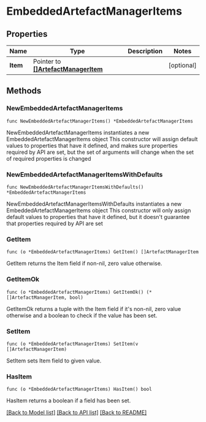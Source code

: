 <!--
Copyright (C) 2020-2025 Arm Limited or its affiliates and Contributors. All rights reserved.
SPDX-License-Identifier: Apache-2.0
-->
# EmbeddedArtefactManagerItems

## Properties

Name | Type | Description | Notes
------------ | ------------- | ------------- | -------------
**Item** | Pointer to [**[]ArtefactManagerItem**](ArtefactManagerItem.md) |  | [optional] 

## Methods

### NewEmbeddedArtefactManagerItems

`func NewEmbeddedArtefactManagerItems() *EmbeddedArtefactManagerItems`

NewEmbeddedArtefactManagerItems instantiates a new EmbeddedArtefactManagerItems object
This constructor will assign default values to properties that have it defined,
and makes sure properties required by API are set, but the set of arguments
will change when the set of required properties is changed

### NewEmbeddedArtefactManagerItemsWithDefaults

`func NewEmbeddedArtefactManagerItemsWithDefaults() *EmbeddedArtefactManagerItems`

NewEmbeddedArtefactManagerItemsWithDefaults instantiates a new EmbeddedArtefactManagerItems object
This constructor will only assign default values to properties that have it defined,
but it doesn't guarantee that properties required by API are set

### GetItem

`func (o *EmbeddedArtefactManagerItems) GetItem() []ArtefactManagerItem`

GetItem returns the Item field if non-nil, zero value otherwise.

### GetItemOk

`func (o *EmbeddedArtefactManagerItems) GetItemOk() (*[]ArtefactManagerItem, bool)`

GetItemOk returns a tuple with the Item field if it's non-nil, zero value otherwise
and a boolean to check if the value has been set.

### SetItem

`func (o *EmbeddedArtefactManagerItems) SetItem(v []ArtefactManagerItem)`

SetItem sets Item field to given value.

### HasItem

`func (o *EmbeddedArtefactManagerItems) HasItem() bool`

HasItem returns a boolean if a field has been set.


[[Back to Model list]](../README.md#documentation-for-models) [[Back to API list]](../README.md#documentation-for-api-endpoints) [[Back to README]](../README.md)


